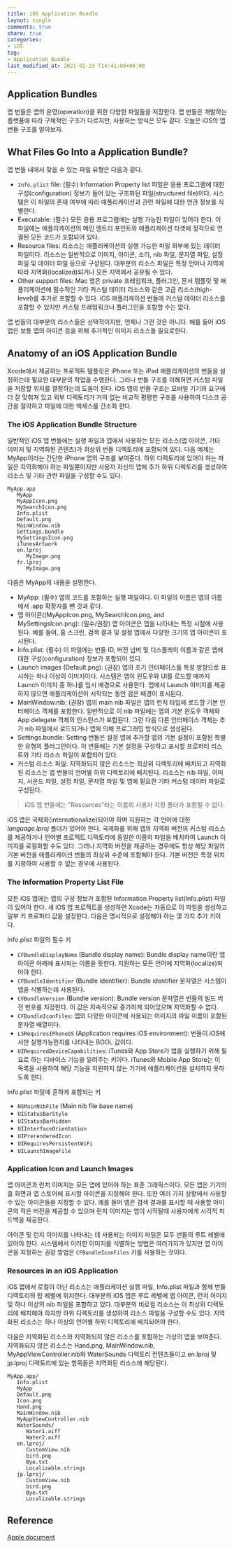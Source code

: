 ```yaml
---
title: iOS Application Bundle
layout: single
comments: true
share: true
categories: 
- iOS
tag:
- Application Bundle
last_modified_at: 2021-02-23 T14:41:00+08:00
---
```


## Application Bundles

앱 번들은 앱의 운영(operation)을 위한 다양한 파일들을 저장한다. 앱 번들은 개발하는 플랫폼에 따라 구체적인 구조가 다르지만, 사용하는 방식은 모두 같다. 오늘은 iOS의 앱 번들 구조를 알아보자.

## What Files Go Into a Application Bundle?

앱 번들 내에서 찾을 수 있는 파일 유형은 다음과 같다. 

- `Info.plist` file: (필수) Information Property list 파일은 응용 프로그램에 대한 구성(configuration) 정보가 들어 있는 구조화된 파일(structured file)이다. 시스템은 이 파일의 존재 여부에 따라 애플리케이션과 관련 파일에 대한 연관 정보를 식별한다.
- Executable: (필수) 모든 응용 프로그램에는 실행 가능한 파일이 있어야 한다. 이 파일에는 애플리케이션의 메인 엔트리 포인트와 애플리케이션 타겟에 정적으로 연결된 모든 코드가 포함되어 있다.
- Resource files: 리소스는 애플리케이션의 실행 가능한 파일 외부에 있는 데이터 파일이다. 리소스는 일반적으로 이미지, 아이콘, 소리, nib 파일, 문자열 파일, 설정 파일 및 데이터 파일 등으로 구성된다. 대부분의 리소스 파일은 특정 언어나 지역에 따라 지역화(localized)되거나 모든 지역에서 공유될 수 있다.
- Other support files: Mac 앱은 private 프레임워크, 플러그인, 문서 템플릿 및 애플리케이션에 필수적인 기타 커스텀 데이터 리소스와 같은 고급 리소스(high-level)를 추가로 포함할 수 있다. iOS 애플리케이션 번들에 커스텀 데이터 리소스를 포함할 수 있지만 커스텀 프레임워크나 플러그인을 포함할 수는 없다.

앱 번들의 대부분의 리소스들은 선택적이지만, 언제나 그런 것은 아니다. 예를 들어 iOS 앱은 보통 앱의 아이콘 등을 위해 추가적인 이미지 리소스들 필요로한다. 

## Anatomy of an iOS Application Bundle

Xcode에서 제공하는 프로젝트 템플릿은 iPhone 또는 iPad 애플리케이션의 번들을 설정하는데 필요한 대부분의 작업을 수행한다. 그러나 번들 구조를 이해하면 커스텀 파일을 저장할 위치를 결정하는데 도움이 된다. iOS 앱의 번들 구조는 모바일 기기의 요구에 더 잘 맞춰져 있고 외부 디렉토리가 거의 없는 비교적 평평한 구조를 사용하여 디스크 공간을 절약하고 파일에 대한 액세스를 간소화 한다.

### The iOS Application Bundle Structure

일반적인 iOS 앱 번들에는 실행 파일과 앱에서 사용하는 모든 리소스(앱 아이콘, 기타 이미지 및 지역화된 콘텐츠)가 최상위 번들 디렉토리에 포함되어 있다. 다음 예제는 MyApp이라는 간단한 iPhone 앱의 구조를 보여준다. 하위 디렉토리에 있어야 하는 파일은 지역화해야 하는 파일뿐이지만 사용자 자신의 앱에 추가 하위 디렉토리를 생성하여 리소스 및 기타 관련 파일을 구성할 수도 있다. 

```
MyApp.app
   MyApp
   MyAppIcon.png
   MySearchIcon.png
   Info.plist
   Default.png
   MainWindow.nib
   Settings.bundle
   MySettingsIcon.png
   iTunesArtwork
   en.lproj
      MyImage.png
   fr.lproj
      MyImage.png
```

다음은 MyApp의 내용을 설명한다. 

- MyApp: (필수) 앱의 코드를 포함하는 실행 파일이다. 이 파일의 이름은 앱의 이름에서 .app 확장자를 뺀 것과 같다.
- 앱 아이콘((MyAppIcon.png, MySearchIcon.png, and MySettingsIcon.png): (필수/권장) 앱 아이콘은 앱을 나타내는 특정 시점에 사용된다. 예를 들어, 홈 스크린, 검색 결과 및 설정 앱에서 다양한 크기의 앱 아이콘이 표시된다.
- Info.plist: (필수) 이 파일에는 번들 ID, 버전 넘버 및 디스플레이 이름과 같은 앱에 대한 구성(configuration) 정보가 포함되어 있다.
- Launch images (Default.png): (권장) 앱의 초기 인터페이스를 특정 방향으로 표시하는 하나 이상의 이미지이다. 시스템은 앱이 윈도우와 UI를 로드할 때까지 Launch 이미지 중 하나를 임시 배경으로 사용한다. 앱에서 Launch 이미지를 제공하지 않으면 애플리케이션이 시작되는 동안 검은 배경이 표시된다.
- MainWindow.nib: (권장) 앱의 main nib 파일은 앱의 런치 타입에 로드할 기본 인터페이스 객체를 포함한다. 일반적으로 이 nib 파일에는 앱의 기본 윈도우 객체와 App delegate 객체의 인스턴스가 포함된다. 그런 다음 다른 인터페이스 객체는 추가 nib 파일에서 로드되거나 앱에 의해 프로그래밍 방식으로 생성된다.
- Settings.bundle: Setting 번들은 설정 앱에 추가할 앱의 기본 설정이 포함된 특별한 유형의 플러그인이다. 이 번들에는 기본 설정을 구성하고 표시할 프로퍼티 리스트와 기타 리소스 파일이 포함되어 있다.
- 커스텀 리소스 파일: 지역화되지 않은 리소스는 최상위 디렉토리에 배치되고 지역화된 리소스는 앱 번들의 언어별 하위 디렉토리에 배치된다. 리소스는 nib 파일, 이미지, 사운드 파일, 설정 파일, 문자열 파일 및 앱에 필요한 기타 커스텀 데이터 파일로 구성된다.

> iOS 앱 번들에는 "Resources"라는 이름의 사용자 지정 폴더가 포함될 수 없다.

iOS 앱은 국제화(internationalize)되어야 하며 지원하는 각 언어에 대한 *language.lproj* 폴더가 있어야 한다. 국제화를 위해 앱의 지역화 버전의 커스텀 리소스를 제공하거나 언어별 프로젝트 디렉토리에 동일한 이름의 파일을 배치하여 Launch 이미지를 로컬화할 수도 있다. 그러나 지역화 버전을 제공하는 경우에도 항상 해당 파일의 기본 버전을 애플리케이션 번들의 최상위 수준에 포함해야 한다. 기본 버전은 특정 위치를 지정하여 사용할 수 없는 경우에 사용된다. 

### The Information Property List File

모든 iOS 앱에는 앱의 구성 정보가 포함된 Information Property list(Info.plist) 파일이 있어야 한다. 새 iOS 앱 프로젝트를 생성하면 Xcode는 자동으로 이 파일을 생성하고 일부 키 프로퍼티 값을 설정한다. 다음은 명시적으로 설정해야 하는 몇 가지 추가 키이다.

Info.plist 파일의 필수 키

- `CFBundleDisplayName` (Bundle display name): Bundle display name이란 앱 아이콘 아래에 표시되는 이름을 뜻한다. 지원하는 모든 언어에 지역화(localize)되어야 한다.
- `CFBundleIdentifier` (Bundle identifier): Bundle identifier 문자열은 시스템이 앱을 식별하는데 사용된다.
- `CFBundleVersion` (Bundle version): Bundle version 문자열은 번들의 빌드 버전 번호를 지정한다. 이 값은 지속적으로 증가하게 되어있으며 지역화할 수 없다.
- `CFBundleIconFiles`: 앱의 다양한 아이콘에 사용되는 이미지의 파일 이름이 포함된 문자열 배열이다.
- `LSRequiresIPhoneOS` (Application requires iOS environment): 번들이 iOS에서만 실행가능한지를 나타내는 BOOL 값이다.
- `UIRequiredDeviceCapabilities`: iTunes와 App Store가 앱을 실행하기 위해 필요로 하는 디바이스 기능을 알려주는 키이다. iTunes와 Mobile App Store는 이 목록을 사용하여 해당 기능을 지원하지 않는 기기에 애플리케이션을 설치하지 못하도록 한다.

Info.plist 파일에 흔하게 포함되는 키

- `NSMainNibFile` (Main nib file base name)
- `UIStatusBarStyle`
- `UIStatusBarHidden`
- `UIInterfaceOrientation`
- `UIPrerenderedIcon`
- `UIRequiresPersistentWiFi`
- `UILaunchImageFile`

### Application Icon and Launch Images

앱 아이콘과 런치 이미지는 모든 앱에 있어야 하는 표준 그래픽스이다. 모든 앱은 기기의 홈 화면과 앱 스토어에 표시할 아이콘을 지정해야 한다. 또한 여러 가지 상황에서 사용할 수 있는 아이콘들을 지정할 수 있다. 예를 들어 앱은 검색 결과를 표시할 때 사용할 아이콘의 작은 버전을 제공할 수 있으며 런치 이미지는 앱이 시작될때 사용자에게 시각적 피드백을 제공한다.

아이콘 및 런치 이미지를 나타내는 데 사용되는 이미지 파일은 모두 번들의 루트 레벨에 있어야 한다. 시스템에서 이러한 이미지를 식별하는 방법은 여러가지가 있지만 앱 아이콘을 지정하는 권장 방법은 `CFBundleIconFiles` 키를 사용하는 것이다. 

### Resources in an iOS Application

iOS 앱에서 로컬이 아닌 리소스는 애플리케이션 실행 파일, Info.plist 파일과 함께 번들 디렉토리의 탑 레벨에 위치한다. 대부분의 iOS 앱은 루트 레벨에 앱 아이콘, 런치 이미지 및 하나 이상의 nib 파일을 포함하고 있다. 대부분의 비로컬 리소스는 이 최상위 디렉토리에 배치해야 하지만 하위 디렉토리를 생성하여 리소스 파일을 구성할 수도 있다. 지역화된 리소스는 하나 이상의 언어별 하위 디렉토리에 배치되어야 한다.

다음은 지역화된 리소스와 지역화되지 않은 리소스를 포함하는 가상의 앱을 보여준다. 지역화되지 않은 리소스는 Hand.png, MainWindow.nib, MyAppViewController.nib와 WaterSounds 디렉토리 컨텐츠들이고 en.lproj 및 jp.lproj 디렉토리에 있는 항목들은 지역화된 리소스에 해당된다.

```
MyApp.app/
   Info.plist
   MyApp
   Default.png
   Icon.png
   Hand.png
   MainWindow.nib
   MyAppViewController.nib
   WaterSounds/
      Water1.aiff
      Water2.aiff
   en.lproj/
      CustomView.nib
      bird.png
      Bye.txt
      Localizable.strings
   jp.lproj/
      CustomView.nib
      bird.png
      Bye.txt
      Localizable.strings
```

## Reference

[Apple document](https://developer.apple.com/library/archive/documentation/CoreFoundation/Conceptual/CFBundles/BundleTypes/BundleTypes.html#//apple_ref/doc/uid/10000123i-CH101-SW15)
